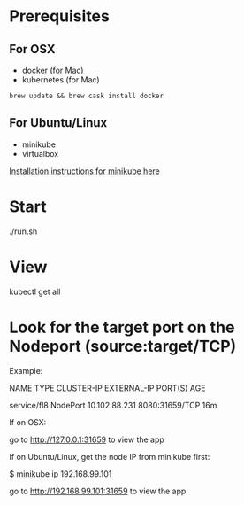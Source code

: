 # Prerequisites


## For OSX

- docker (for Mac)
- kubernetes (for Mac)

```
brew update && brew cask install docker
```

## For Ubuntu/Linux

- minikube
- virtualbox

[Installation instructions for minikube here](https://kubernetes.io/docs/tasks/tools/install-minikube/)


# Start

  ./run.sh

# View

  kubectl get all

# Look for the target port on the Nodeport (source:target/TCP)

Example:

NAME                 TYPE        CLUSTER-IP      EXTERNAL-IP   PORT(S)          AGE

service/fl8          NodePort    10.102.88.231   <none>        8080:31659/TCP   16m

If on OSX:

go to http://127.0.0.1:31659 to view the app

If on Ubuntu/Linux, get the node IP from minikube first:

  $ minikube ip
  192.168.99.101

go to http://192.168.99.101:31659 to view the app
